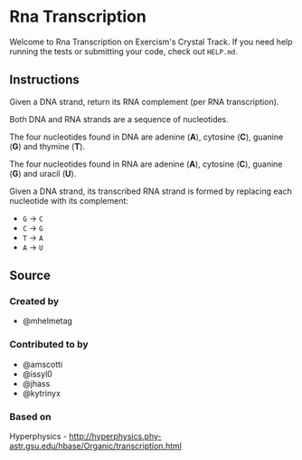 # Rna Transcription

Welcome to Rna Transcription on Exercism's Crystal Track.
If you need help running the tests or submitting your code, check out `HELP.md`.

## Instructions

Given a DNA strand, return its RNA complement (per RNA transcription).

Both DNA and RNA strands are a sequence of nucleotides.

The four nucleotides found in DNA are adenine (**A**), cytosine (**C**),
guanine (**G**) and thymine (**T**).

The four nucleotides found in RNA are adenine (**A**), cytosine (**C**),
guanine (**G**) and uracil (**U**).

Given a DNA strand, its transcribed RNA strand is formed by replacing
each nucleotide with its complement:

* `G` -> `C`
* `C` -> `G`
* `T` -> `A`
* `A` -> `U`

## Source

### Created by

- @mhelmetag

### Contributed to by

- @amscotti
- @issyl0
- @jhass
- @kytrinyx

### Based on

Hyperphysics - http://hyperphysics.phy-astr.gsu.edu/hbase/Organic/transcription.html